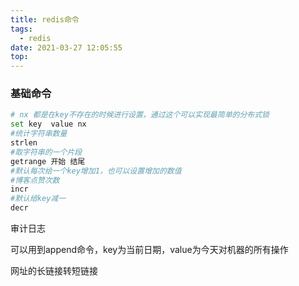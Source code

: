 ```yaml
---
title: redis命令
tags:
  - redis
date: 2021-03-27 12:05:55
top:
---
```


### 基础命令

```bash
# nx 都是在key不存在的时候进行设置，通过这个可以实现最简单的分布式锁
set key  value nx
#统计字符串数量
strlen
#取字符串的一个片段
getrange 开始 结尾
#默认每次给一个key增加1，也可以设置增加的数值
#博客点赞次数
incr
#默认给key减一
decr
```

审计日志

可以用到append命令，key为当前日期，value为今天对机器的所有操作

网址的长链接转短链接

